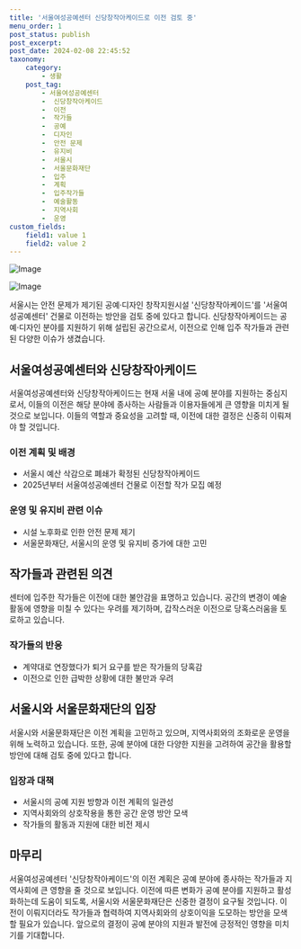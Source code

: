 ```yaml
---
title: '서울여성공예센터 신당창작아케이드로 이전 검토 중'
menu_order: 1
post_status: publish
post_excerpt: 
post_date: 2024-02-08 22:45:52
taxonomy:
    category:
        - 생활
    post_tag:
        - 서울여성공예센터
        -  신당창작아케이드
        -  이전
        -  작가들
        -  공예
        -  디자인
        -  안전 문제
        -  유지비
        -  서울시
        -  서울문화재단
        -  입주
        -  계획
        -  입주작가들
        -  예술활동
        -  지역사회
        -  운영
custom_fields:
    field1: value 1
    field2: value 2
---
```


![Image](https://imgnews.pstatic.net/image/310/2024/02/07/0000114201_001_20240207210301288.jpeg?type=w647)

![Image](https://imgnews.pstatic.net/image/310/2024/02/07/0000114201_002_20240207210301331.png?type=w647)

서울시는 안전 문제가 제기된 공예·디자인 창작지원시설 '신당창작아케이드'를 '서울여성공예센터' 건물로 이전하는 방안을 검토 중에 있다고 합니다. 신당창작아케이드는 공예·디자인 분야를 지원하기 위해 설립된 공간으로서, 이전으로 인해 입주 작가들과 관련된 다양한 이슈가 생겼습니다.
## 서울여성공예센터와 신당창작아케이드
서울여성공예센터와 신당창작아케이드는 현재 서울 내에 공예 분야를 지원하는 중심지로서, 이들의 이전은 해당 분야에 종사하는 사람들과 이용자들에게 큰 영향을 미치게 될 것으로 보입니다. 이들의 역할과 중요성을 고려할 때, 이전에 대한 결정은 신중히 이뤄져야 할 것입니다.
### 이전 계획 및 배경
- 서울시 예산 삭감으로 폐쇄가 확정된 신당창작아케이드
- 2025년부터 서울여성공예센터 건물로 이전할 작가 모집 예정
### 운영 및 유지비 관련 이슈
- 시설 노후화로 인한 안전 문제 제기
- 서울문화재단, 서울시의 운영 및 유지비 증가에 대한 고민
## 작가들과 관련된 의견
센터에 입주한 작가들은 이전에 대한 불안감을 표명하고 있습니다. 공간의 변경이 예술활동에 영향을 미칠 수 있다는 우려를 제기하며, 갑작스러운 이전으로 당혹스러움을 토로하고 있습니다.
### 작가들의 반응
- 계약대로 연장했다가 퇴거 요구를 받은 작가들의 당혹감
- 이전으로 인한 급박한 상황에 대한 불만과 우려
## 서울시와 서울문화재단의 입장
서울시와 서울문화재단은 이전 계획을 고민하고 있으며, 지역사회와의 조화로운 운영을 위해 노력하고 있습니다. 또한, 공예 분야에 대한 다양한 지원을 고려하여 공간을 활용할 방안에 대해 검토 중에 있다고 합니다.
### 입장과 대책
- 서울시의 공예 지원 방향과 이전 계획의 일관성
- 지역사회와의 상호작용을 통한 공간 운영 방안 모색
- 작가들의 활동과 지원에 대한 비전 제시
## 마무리
서울여성공예센터 '신당창작아케이드'의 이전 계획은 공예 분야에 종사하는 작가들과 지역사회에 큰 영향을 줄 것으로 보입니다. 이전에 따른 변화가 공예 분야를 지원하고 활성화하는데 도움이 되도록, 서울시와 서울문화재단은 신중한 결정이 요구될 것입니다. 이전이 이뤄지더라도 작가들과 협력하여 지역사회와의 상호이익을 도모하는 방안을 모색할 필요가 있습니다. 앞으로의 결정이 공예 분야의 지원과 발전에 긍정적인 영향을 미치기를 기대합니다.
